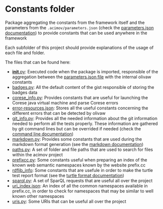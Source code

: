 # Constants folder

Package aggregating the constants from the framework itself and the parameters from the `.acimov/parameters.json` (check the [parameters.json documentation](../docs/parameters.md)) to provide constants that can be used anywhere in the framework

Each subfolder of this project should provide explanations of the usage of each file and folder.

The files that can be found here:

* [__init__.py](./__init__.py): Executed code when the package is imported, responsible of the aggregation between the [parameters.json file](../../docs/parameters.md) with the internal olivaw constants
* [badges.py](./badges.py): All the default content of the gist responsible of storing the badges data
* [corese_info.py](./corese_info.py): Provides constants that are useful for launching the Corese java virtual machine and parse Corese errors
* [error-resources.json](./error-resources.json): Stores all the useful constants concerning the different errors that can be detected by olivaw
* [git_info.py](./git_info.py): Provides all the needed information about the git information needed to perform all the tests properly. These information are gathered by git command lines but can be overrided if needed (check the [command line documentation](../../docs/commands.md))
* [markdown.py](./markdown.py): Provides some constants that are used during the markdown format generation (see the [markdown documentation](../../docs/tests.md#12-markdown-format))
* [paths.py](./paths.py): A set of folder and file paths that are used to search for files within the acimov project
* [prefixcc.py](./prefixcc.py): Some constants useful when preparing an index of the known web semantic namespaces known by the website prefix.cc
* [rdflib_info](./rdflib_info.py): Some constants that are usefule in order to make the turtle test report format (see the [turtle format documentation](../../docs/tests.md#11-turtle-format))
* [sparql.py](./sparql.py): A set of SparQL requests that are useful all over the project
* [uri_index.json](./uri_index.json): An index of all the common namespaces available in prefix.cc, in order to check for namespaces that may be similar to well known other namespaces
* [uris.py](./uris.py): Some URIs that can be useful all over the project